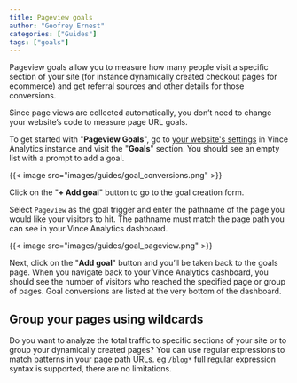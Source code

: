 ```yaml
---
title: Pageview goals 
author: "Geofrey Ernest"
categories: ["Guides"]
tags: ["goals"]
---
```


<!--more-->

Pageview goals allow you to measure how many people visit a specific section of your site (for instance dynamically created checkout pages for ecommerce) and get referral sources and other details for those conversions. 

Since page views are collected automatically, you don’t need to change your website’s code to measure page URL goals.

To get started with "**Pageview Goals**", go to [your website's settings](/blog/website-settings) in Vince Analytics instance and visit the "**Goals**" section. You should see an empty list with a prompt to add a goal.

{{< image src="images/guides/goal_conversions.png" >}}

Click on the "**+ Add goal**" button to go to the goal creation form.

Select `Pageview` as the goal trigger and enter the pathname of the page you would like your visitors to hit. The pathname must match the page path you can see in your Vince Analytics dashboard.

{{< image src="images/guides/goal_pageview.png" >}}

Next, click on the "**Add goal**" button and you’ll be taken back to the goals page. When you navigate back to your Vince Analytics dashboard, you should see the number of visitors who reached the specified page or group of pages. Goal conversions are listed at the very bottom of the dashboard.

## Group your pages using wildcards

Do you want to analyze the total traffic to specific sections of your site or to group your dynamically created pages? You can use regular expressions to match patterns in your page path URLs. eg `/blog*` full regular expression syntax is supported, there are no limitations.
